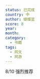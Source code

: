 ```yaml
---
status: 已完成
country: 中
author: 蝴蝶蓝
score: 8
year:
month:
category:
  - 书籍
tags:
  - 网文
  - 网游
---
```

8/10 强烈推荐
